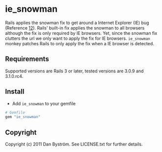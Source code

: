 # ie_snowman

Rails applies the snowman fix to get around a Internet Explorer (IE) bug (Reference [1](http://railssnowman.info/)[2](http://stackoverflow.com/questions/3222013/what-is-the-snowman-param-in-rails-3-forms-for)).
Rails' built-in fix applies the snowman to all browsers although the fix is only required by IE browsers.
Yet, since the snowman fix clutters the url we only want to apply the fix for IE browsers. `ie_snowman` monkey patches Rails to only apply the fix when a IE browser is detected.

## Requirements

Supported versions are Rails 3 or later, tested versions are 3.0.9 and 3.1.0.rc4.

## Install

- Add `ie_snowman` to your gemfile

```ruby
# Gemfile
gem "ie_snowman"
```

## Copyright

Copyright (c) 2011 Dan Byström. See LICENSE.txt for
further details.


